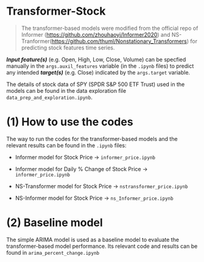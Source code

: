 # Transformer-Stock

> The transformer-based models were modified from the official repo of Informer (https://github.com/zhouhaoyi/Informer2020) and NS-Tranformer(https://github.com/thuml/Nonstationary_Transformers) for predicting stock features time series. 

***Input feature(s)*** (e.g. Open, High, Low, Close, Volume) can be specfied manually in the `args.auxil_features` variable (in the `.ipynb` files) to predict any intended ***target(s)*** (e.g. Close) indicated by the `args.target` variable.

The details of stock data of SPY (SPDR S&P 500 ETF Trust) used in the models can be found in the data exploration file `data_prep_and_exploration.ipynb`. 

(1) How to use the codes
========================================
The way to run the codes for the transformer-based models and the relevant results can be found in the `.ipynb` files:

- Informer model for Stock Price -> `informer_price.ipynb`  <br>
- Informer model for Daily % Change of Stock Price  -> `informer_price.ipynb` <br>

- NS-Transformer model for Stock Price -> `nstransformer_price.ipynb` <br>
- NS-Informer model for Stock Price -> `ns_Informer_price.ipynb` <br>

(2) Baseline model
========================================
The simple ARIMA model is used as a baseline model to evaluate the transformer-based model performance. Its relevant code and results can be found in `arima_percent_change.ipynb`

